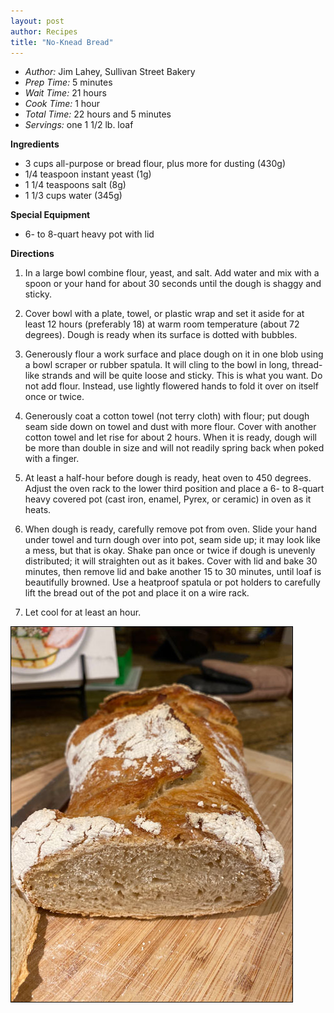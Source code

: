 ```yaml
---
layout: post
author: Recipes
title: "No-Knead Bread"
---
```


* _Author:_ Jim Lahey, Sullivan Street Bakery
* _Prep Time:_ 5 minutes
* _Wait Time:_ 21 hours
* _Cook Time:_ 1 hour
* _Total Time:_ 22 hours and 5 minutes
* _Servings:_ one 1 1/2 lb. loaf

**Ingredients**
* 3 cups all-purpose or bread flour, plus more for dusting (430g)
* 1/4 teaspoon instant yeast (1g)
* 1 1/4 teaspoons salt (8g)
* 1 1/3 cups water (345g)

**Special Equipment**
* 6- to 8-quart heavy pot with lid

**Directions**
1. In a large bowl combine flour, yeast, and salt. Add water and mix with a spoon or your hand for about 30 seconds until the dough is shaggy and sticky.

2. Cover bowl with a plate, towel, or plastic wrap and set it aside for at least 12 hours (preferably 18) at warm room temperature (about 72 degrees). Dough is ready when its surface is dotted with bubbles.

3. Generously flour a work surface and place dough on it in one blob using a bowl scraper or rubber spatula. It will cling to the bowl in long, thread-like strands and will be quite loose and sticky. This is what you want. Do not add flour. Instead, use lightly flowered hands to fold it over on itself once or twice. 

4. Generously coat a cotton towel (not terry cloth) with flour; put dough seam side down on towel and dust with more flour. Cover with another cotton towel and let rise for about 2 hours. When it is ready, dough will be more than double in size and will not readily spring back when poked with a finger.

5. At least a half-hour before dough is ready, heat oven to 450 degrees. Adjust the oven rack to the lower third position and place a 6- to 8-quart heavy covered pot (cast iron, enamel, Pyrex, or ceramic) in oven as it heats.

6. When dough is ready, carefully remove pot from oven. Slide your hand under towel and turn dough over into pot, seam side up; it may look like a mess, but that is okay. Shake pan once or twice if dough is unevenly distributed; it will straighten out as it bakes. Cover with lid and bake 30 minutes, then remove lid and bake another 15 to 30 minutes, until loaf is beautifully browned. Use a heatproof spatula or pot holders to carefully lift the bread out of the pot and place it on a wire rack.

7. Let cool for at least an hour.

![Photo by Jonah Without the Whale](/images/2020-04-08_no_knead_bread.jpg)
